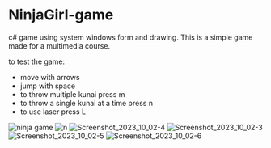 # NinjaGirl-game

c# game using system windows form and drawing.
This is a simple game made for a multimedia course.

to test the game:
  - move with arrows
  - jump with space
  - to throw multiple kunai press m
  - to throw a single kunai at a time press n
  - to use laser press L
    
![ninja game](https://github.com/Rose303/NinjaGirl-game/assets/44304863/31f11382-a87a-4cce-87f3-ae5c97212106)
![n](https://github.com/Rose303/NinjaGirl-game/assets/44304863/3c0d0465-6687-4313-bb66-2edb62c48952)
![Screenshot_2023_10_02-4](https://github.com/Rose303/NinjaGirl-game/assets/44304863/70be2f3e-753a-4144-aed1-e14c86e7d7f3)
![Screenshot_2023_10_02-3](https://github.com/Rose303/NinjaGirl-game/assets/44304863/1ecaed86-1b43-4716-9375-f9adda80d99e)
![Screenshot_2023_10_02-5](https://github.com/Rose303/NinjaGirl-game/assets/44304863/f86a8344-b697-4684-ae51-225845723139)
![Screenshot_2023_10_02-6](https://github.com/Rose303/NinjaGirl-game/assets/44304863/452ff418-31da-4590-8efc-b17724bedf81)
